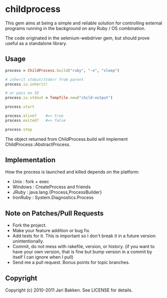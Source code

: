childprocess
============

This gem aims at being a simple and reliable solution for controlling
external programs running in the background on any Ruby / OS combination.

The code originated in the selenium-webdriver gem, but should prove useful as
a standalone library.

Usage
-----
```ruby
process = ChildProcess.build("ruby", "-e", "sleep")

# inherit stdout/stderr from parent
process.io.inherit!

# or pass an IO
process.io.stdout = Tempfile.new("child-output")

process.start

process.alive?    #=> true
process.exited?   #=> false

process.stop
```

The object returned from ChildProcess.build will implement ChildProcess::AbstractProcess.

Implementation
--------------

How the process is launched and killed depends on the platform:

* Unix     : fork + exec
* Windows  : CreateProcess and friends
* JRuby    : java.lang.{Process,ProcessBuilder}
* IronRuby : System.Diagnostics.Process

Note on Patches/Pull Requests
-----------------------------

* Fork the project.
* Make your feature addition or bug fix.
* Add tests for it. This is important so I don't break it in a
  future version unintentionally.
* Commit, do not mess with rakefile, version, or history.
  (if you want to have your own version, that is fine but bump version in a commit by itself I can ignore when I pull)
* Send me a pull request. Bonus points for topic branches.

Copyright
---------

Copyright (c) 2010-2011 Jari Bakken. See LICENSE for details.

